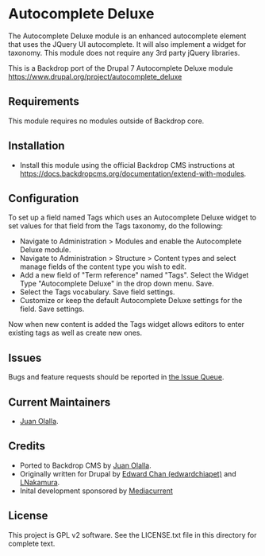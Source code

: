 Autocomplete Deluxe
===================

The Autocomplete Deluxe module is an enhanced autocomplete element that uses the
JQuery UI autocomplete. It will also implement a widget for taxonomy. This
module does not require any 3rd party jQuery libraries.

This is a Backdrop port of the Drupal 7 Autocomplete Deluxe module
https://www.drupal.org/project/autocomplete_deluxe


Requirements
------------

This module requires no modules outside of Backdrop core.


Installation
------------

- Install this module using the official Backdrop CMS instructions at
  https://docs.backdropcms.org/documentation/extend-with-modules.


Configuration
-------------

To set up a field named Tags which uses an Autocomplete Deluxe widget to set
values for that field from the Tags taxonomy, do the following:

 * Navigate to Administration > Modules and enable the Autocomplete Deluxe
   module.
 * Navigate to Administration  > Structure > Content types and select manage
   fields of the content type you wish to edit.
 * Add a new field of "Term reference" named "Tags". Select the Widget Type
   "Autocomplete Deluxe" in the drop down menu. Save.
 * Select the Tags vocabulary.  Save field settings.
 * Customize or keep the default Autocomplete Deluxe settings for the field.
   Save settings.

Now when new content is added the Tags widget allows editors to enter
existing tags as well as create new ones.

Issues <!-- This section is required. -->
------

Bugs and feature requests should be reported in [the Issue Queue](https://github.com/backdrop-contrib/autocomplete_deluxe/issues).


Current Maintainers
-------------------

- [Juan Olalla](https://github.com/juanolalla).


Credits
-------

- Ported to Backdrop CMS by [Juan Olalla](https://github.com/juanolalla).
- Originally written for Drupal by [Edward Chan (edwardchiapet)](https://www.drupal.org/u/edwardchiapet)
 and [LNakamura](https://www.drupal.org/u/lnakamura).
- Inital development sponsored by [Mediacurrent](http://www.mediacurrent.com/)

License
-------

This project is GPL v2 software.
See the LICENSE.txt file in this directory for complete text.
